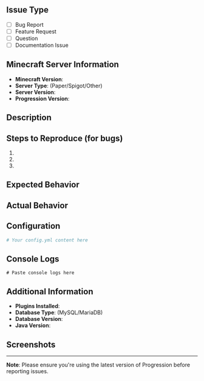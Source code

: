 ## Issue Type
- [ ] Bug Report
- [ ] Feature Request
- [ ] Question
- [ ] Documentation Issue

## Minecraft Server Information
- **Minecraft Version**: 
- **Server Type**: (Paper/Spigot/Other)
- **Server Version**: 
- **Progression Version**: 

## Description
<!-- Provide a clear and concise description of the issue or feature request -->

## Steps to Reproduce (for bugs)
<!-- If this is a bug report, provide detailed steps to reproduce the issue -->
1. 
2. 
3. 

## Expected Behavior
<!-- What you expected to happen -->

## Actual Behavior
<!-- What actually happened -->

## Configuration
<!-- If relevant, include your config.yml (remove sensitive information like passwords) -->
```yaml
# Your config.yml content here
```

## Console Logs
<!-- Include relevant console logs. Use `logging.level: debug` in config for more detailed logs -->
```
# Paste console logs here
```

## Additional Information
<!-- Any other information that might be helpful -->
- **Plugins Installed**: 
- **Database Type**: (MySQL/MariaDB)
- **Database Version**: 
- **Java Version**: 

## Screenshots
<!-- If applicable, add screenshots to help explain the issue -->

---

**Note**: Please ensure you're using the latest version of Progression before reporting issues. 